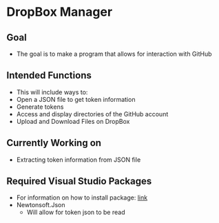 # DropBox Manager
## Goal
- The goal is to make a program that allows for interaction with GitHub

## Intended Functions
- This will include ways to:
 - Open a JSON file to get token information
 - Generate tokens
 - Access and display directories of the GitHub account
 - Upload and Download Files on DropBox

## Currently Working on
 - Extracting token information from JSON file

## Required Visual Studio Packages
- For information on how to install package: [link](https://learn.microsoft.com/en-us/nuget/consume-packages/install-use-packages-visual-studio) 
- Newtonsoft.Json
  - Will allow for token json to be read
  

